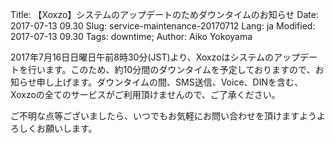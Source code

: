 Title: 【Xoxzo】システムのアップデートのためダウンタイムのお知らせ
Date: 2017-07-13 09.30
Slug: service-maintenance-20170712
Lang: ja
Modified: 2017-07-13 09.30
Tags: downtime; 
Author: Aiko Yokoyama

2017年7月16日日曜日午前8時30分(JST)より、Xoxzoはシステムのアップデートを行います。このため、約10分間のダウンタイムを予定しておりますので、お知らせ申し上げます。ダウンタイムの間、SMS送信、Voice、DINを含む、Xoxzoの全てのサービスがご利用頂けませんので、ご了承ください。

ご不明な点等ございましたら、いつでもお気軽にお問い合わせを頂けますようよろしくお願いします。
